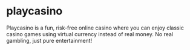 # playcasino
Playcasino is a fun, risk-free online casino where you can enjoy classic casino games using virtual currency instead of real money. No real gambling, just pure entertainment!
